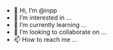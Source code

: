 - 👋 Hi, I’m @inpp
- 👀 I’m interested in ...
- 🌱 I’m currently learning ...
- 💞️ I’m looking to collaborate on ...
- 📫 How to reach me ...

<!---
inpp/inpp is a ✨ special ✨ repository because its `README.md` (this file) appears on your GitHub profile.
You can click the Preview link to take a look at your changes.
--->
